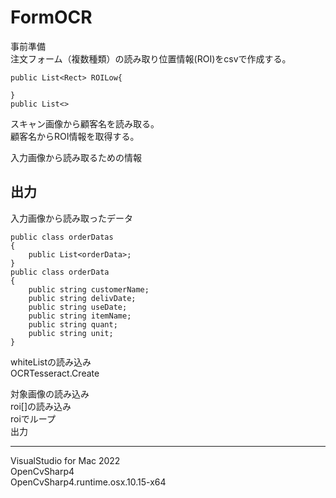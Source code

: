 ﻿# FormOCR

事前準備  
注文フォーム（複数種類）の読み取り位置情報(ROI)をcsvで作成する。  
  
    public List<Rect> ROILow{
    
    }
    public List<>


スキャン画像から顧客名を読み取る。  
顧客名からROI情報を取得する。

入力画像から読み取るための情報  

## 出力
入力画像から読み取ったデータ    
  
    public class orderDatas
    {
        public List<orderData>;
    }
    public class orderData
    {
        public string customerName;
        public string delivDate;
        public string useDate;
        public string itemName;
        public string quant;
        public string unit;
    }



whiteListの読み込み  
OCRTesseract.Create  

対象画像の読み込み  
roi[]の読み込み  
roiでループ  
出力  


<hr>

VisualStudio for Mac 2022  
OpenCvSharp4  
OpenCvSharp4.runtime.osx.10.15-x64

